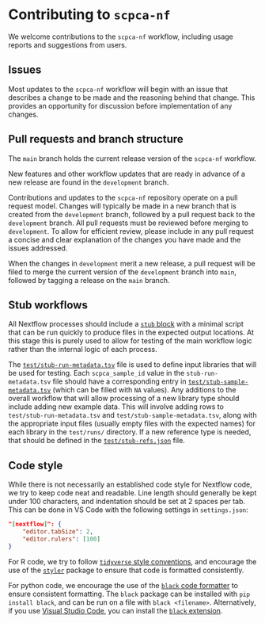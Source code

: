 # Contributing to `scpca-nf`

We welcome contributions to the `scpca-nf` workflow, including usage reports and suggestions from users.

## Issues

Most updates to the `scpca-nf` workflow will begin with an issue that describes a change to be made and the reasoning behind that change.
This provides an opportunity for discussion before implementation of any changes.

## Pull requests and branch structure

The `main` branch holds the current release version of the `scpca-nf` workflow.

New features and other workflow updates that are ready in advance of a new release are found in the `development` branch.

Contributions and updates to the `scpca-nf` repository operate on a pull request model.
Changes will typically be made in a new branch that is created from the `development` branch, followed by a pull request back to the `development` branch.
All pull requests must be reviewed before merging to `development`.
To allow for efficient review, please include in any pull request a concise and clear explanation of the changes you have made and the issues addressed.

When the changes in `development` merit a new release, a pull request will be filed to merge the current version of the `development` branch into `main`, followed by tagging a release on the `main` branch.

## Stub workflows

All Nextflow processes should include a [`stub` block](https://www.nextflow.io/docs/latest/process.html#stub) with a minimal script that can be run quickly to produce files in the expected output locations.
At this stage this is purely used to allow for testing of the main workflow logic rather than the internal logic of each process.

The [`test/stub-run-metadata.tsv`](test/stub-run-metadata.tsv) file is used to define input libraries that will be used for testing.
Each `scpca_sample_id` value in the `stub-run-metadata.tsv` file should have a corresponding entry in [`test/stub-sample-metadata.tsv`](test/stub-sample-metadata.tsv) (which can be filled with `NA` values).
Any additions to the overall workflow that will allow processing of a new library type should include adding new example data.
This will involve adding rows to `test/stub-run-metadata.tsv` and `test/stub-sample-metadata.tsv`, along with the appropriate input files (usually empty files with the expected names) for each library in the `test/runs/` directory.
If a new reference type is needed, that should be defined in the [`test/stub-refs.json`](test/stub-refs.json) file.

## Code style

While there is not necessarily an established code style for Nextflow code, we try to keep code neat and readable.
Line length should generally be kept under 100 characters, and indentation should be set at 2 spaces per tab.
This can be done in VS Code with the following settings in `settings.json`:

```json
"[nextflow]": {
    "editor.tabSize": 2,
    "editor.rulers": [100]
}
```

For R code, we try to follow [`tidyverse` style conventions](https://style.tidyverse.org), and encourage the use of the [`styler`](https://styler.r-lib.org/) package to ensure that code is formatted consistently.

For python code, we encourage the use of the [`black` code formatter](https://black.readthedocs.io/en/stable/) to ensure consistent formatting.
The `black` package can be installed with `pip install black`, and can be run on a file with `black <filename>`.
Alternatively, if you use [Visual Studio Code](https://code.visualstudio.com), you can install the [`black` extension](https://marketplace.visualstudio.com/items?itemName=ms-python.black-formatter).

